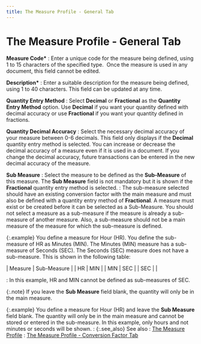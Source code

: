 ```yaml
---
title: The Measure Profile - General Tab
---
```


# The Measure Profile - General Tab


**Measure Code\***
: Enter a unique code for the measure being defined,  using 1 to 15 characters of the specified type.  Once  the measure is used in any document, this field cannot be edited.


**Description\***
: Enter a suitable description for the measure being  defined, using 1 to 40 characters. This field can be updated at any time.


**Quantity Entry Method**
: Select **Decimal**  or **Fractional** as the **Quantity 
 Entry Method** option. Use **Decimal**  if you want your quantity defined with decimal accuracy or use **Fractional**  if you want your quantity defined in fractions.


**Quantity Decimal Accuracy**
: Select the necessary decimal accuracy of your measure  between 0-6 decimals. This field only displays if the **Decimal**  quantity entry method is selected. You can increase or decrease the decimal  accuracy of a measure even if it is used in a document. If you change  the decimal accuracy, future transactions can be entered in the new decimal  accuracy of the measure.


**Sub Measure**
: Select the measure to be defined as the **Sub-Measure**  of this measure. The **Sub Measure**  field is not mandatory but it is shown if the **Fractional**  quantity entry method is selected.
: The sub-measure selected should have an existing  conversion factor with the main measure and must also be defined with  a quantity entry method of **Fractional**.  A measure must exist or be created before it can be selected as a Sub-Measure.  You should not select a measure as a sub-measure if the measure is already  a sub-measure of another measure. Also, a sub-measure should not be a  main measure of the measure for which the sub-measure is defined.


{:.example}
You define a measure for Hour (HR). You define  the sub-measure of HR as Minutes (MIN). The Minutes (MIN) measure has  a sub-measure of Seconds (SEC). The Seconds (SEC) measure does not have  a sub-measure. This is shown in the following table:


| Measure | Sub-Measure |
| HR | MIN |
| MIN | SEC |
| SEC |  |

: In this example, HR and MIN cannot be defined as  sub-measures of SEC.


{:.note}
If you leave the **Sub 
 Measure** field blank, the quantity will only be in the main measure.


{:.example}
You define a measure for Hour (HR) and leave  the **Sub Measure** field blank. The  quantity will only be in the main measure and cannot be stored or entered  in the sub-measure. In this example, only hours and not minutes or seconds  will be shown.
: {:.see_also}
See also
: [The Measure  Profile]({{site.mi_baseurl}}/item-profile-details/measure/measure_profile_general_tab.html)
: [The  Measure Profile - Conversion Factor Tab]({{site.mi_baseurl}}/misc/the_measure_profile_conversion_factor_tab.html)
